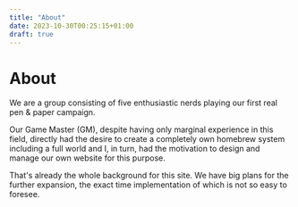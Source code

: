 ```yaml
---
title: "About"
date: 2023-10-30T00:25:15+01:00
draft: true
---
```


# About

We are a group consisting of five enthusiastic nerds playing our first real pen & paper campaign.

Our Game Master (GM), despite having only marginal experience in this field, directly had the desire to create a completely own homebrew system including a full world and I, in turn, had the motivation to design and manage our own website for this purpose.

That's already the whole background for this site.
We have big plans for the further expansion, the exact time implementation of which is not so easy to foresee.
